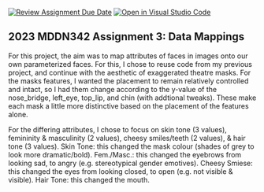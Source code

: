 [![Review Assignment Due Date](https://classroom.github.com/assets/deadline-readme-button-24ddc0f5d75046c5622901739e7c5dd533143b0c8e959d652212380cedb1ea36.svg)](https://classroom.github.com/a/wBh5q70M)
[![Open in Visual Studio Code](https://classroom.github.com/assets/open-in-vscode-718a45dd9cf7e7f842a935f5ebbe5719a5e09af4491e668f4dbf3b35d5cca122.svg)](https://classroom.github.com/online_ide?assignment_repo_id=11103455&assignment_repo_type=AssignmentRepo)
## 2023 MDDN342 Assignment 3: Data Mappings

For this project, the aim was to map attributes of faces in images onto our own parameterized faces. For this, I chose to reuse code from my previous project, and continue with the aesthetic of exaggerated theatre masks. For the masks features, I wanted the placement to remain relatively controlled and intact, so I had them change according to the y-value of the nose_bridge, left_eye, top_lip, and chin (with addtional tweaks). These make each mask a little more distinctive based on the placement of the features alone.

For the differing attributes, I chose to focus on skin tone (3 values), femininity & masculinity (2 values), cheesy smiles/teeth (2 values), & hair tone (3 values).
    Skin Tone: this changed the mask colour (shades of grey to look more dramatic/bold).
    Fem./Masc.: this changed the eyebrows from looking sad, to angry (e.g. stereotypical gender emotives).
    Cheesy Smiese: this changed the eyes from looking closed, to open (e.g. not visible & visible).
    Hair Tone: this changed the mouth.